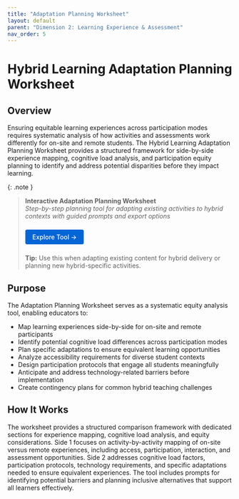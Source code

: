 ```yaml
---
title: "Adaptation Planning Worksheet"
layout: default
parent: "Dimension 2: Learning Experience & Assessment"
nav_order: 5
---
```


# Hybrid Learning Adaptation Planning Worksheet

## Overview
Ensuring equitable learning experiences across participation modes requires systematic analysis of how activities and assessments work differently for on-site and remote students. The Hybrid Learning Adaptation Planning Worksheet provides a structured framework for side-by-side experience mapping, cognitive load analysis, and participation equity planning to identify and address potential disparities before they impact learning.

{: .note }
> **Interactive Adaptation Planning Worksheet**  
> *Step-by-step planning tool for adapting existing activities to hybrid contexts with guided prompts and export options*
>
> <a href="{{ '/assets/tools/hybrid-learning-adaptation-planning-worksheet-visual.html' | relative_url }}" style="display: inline-block; background: #0366d6; color: white; padding: 8px 16px; text-decoration: none; border-radius: 4px; font-weight: 500; margin: 8px 0; font-size: 14px;">
> Explore Tool →
> </a>
>
> **Tip:** Use this when adapting existing content for hybrid delivery or planning new hybrid-specific activities.

## Purpose
The Adaptation Planning Worksheet serves as a systematic equity analysis tool, enabling educators to:

- Map learning experiences side-by-side for on-site and remote participants
- Identify potential cognitive load differences across participation modes
- Plan specific adaptations to ensure equivalent learning opportunities
- Analyze accessibility requirements for diverse student contexts
- Design participation protocols that engage all students meaningfully
- Anticipate and address technology-related barriers before implementation
- Create contingency plans for common hybrid teaching challenges

## How It Works

The worksheet provides a structured comparison framework with dedicated sections for experience mapping, cognitive load analysis, and equity considerations. Side 1 focuses on activity-by-activity mapping of on-site versus remote experiences, including access, participation, interaction, and assessment opportunities. Side 2 addresses cognitive load factors, participation protocols, technology requirements, and specific adaptations needed to ensure equivalent experiences. The tool includes prompts for identifying potential barriers and planning inclusive alternatives that support all learners effectively. 